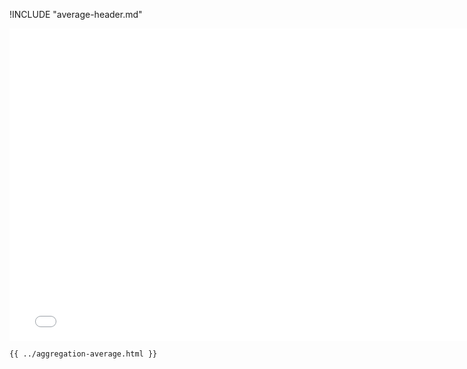 !INCLUDE "average-header.md"

<iframe src="../../aggregation-average.html" width="770" height="500" frameBorder="0" seamless="seamless">
</iframe>

```html
{{ ../aggregation-average.html }}
```